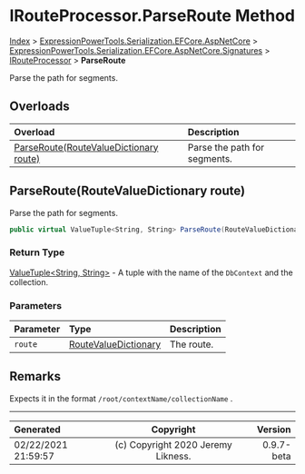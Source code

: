 ﻿# IRouteProcessor.ParseRoute Method

[Index](../index.md) > [ExpressionPowerTools.Serialization.EFCore.AspNetCore](ExpressionPowerTools.Serialization.EFCore.AspNetCore.a.md) > [ExpressionPowerTools.Serialization.EFCore.AspNetCore.Signatures](ExpressionPowerTools.Serialization.EFCore.AspNetCore.Signatures.n.md) > [IRouteProcessor](ExpressionPowerTools.Serialization.EFCore.AspNetCore.Signatures.IRouteProcessor.i.md) > **ParseRoute**

Parse the path for segments.

## Overloads

| Overload | Description |
| :-- | :-- |
| [ParseRoute(RouteValueDictionary route)](#parserouteroutevaluedictionary-route) | Parse the path for segments. |
## ParseRoute(RouteValueDictionary route)

Parse the path for segments.

```csharp
public virtual ValueTuple<String, String> ParseRoute(RouteValueDictionary route)
```

### Return Type

 [ValueTuple&lt;String, String>](https://docs.microsoft.com/dotnet/api/system.valuetuple-2)  - A tuple with the name of the `DbContext` and the collection.

### Parameters

| Parameter | Type | Description |
| :-- | :-- | :-- |
| `route` | [RouteValueDictionary](https://docs.microsoft.com/dotnet/api/microsoft.aspnetcore.routing.routevaluedictionary) | The route. |


## Remarks

Expects it in the format `/root/contextName/collectionName` .


---

| Generated | Copyright | Version |
| :-- | :-: | --: |
| 02/22/2021 21:59:57 | (c) Copyright 2020 Jeremy Likness. | 0.9.7-beta |
